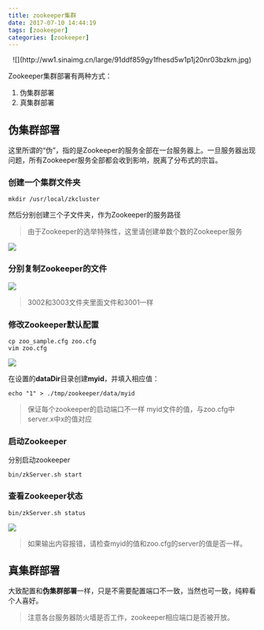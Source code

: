 ```yaml
---
title: zookeeper集群
date: 2017-07-10 14:44:19
tags: [zookeeper]
categories: [zookeeper]
---
```

<p align='center'>
![](http://ww1.sinaimg.cn/large/91ddf859gy1fhesd5w1p1j20nr03bzkm.jpg)
</p>

Zookeeper集群部署有两种方式：
1. 伪集群部署
2. 真集群部署


## 伪集群部署

这里所谓的“伪”，指的是Zookeeper的服务全部在一台服务器上。一旦服务器出现问题，所有Zookeeper服务全部都会收到影响，脱离了分布式的宗旨。

### 创建一个集群文件夹
```
mkdir /usr/local/zkcluster
```
然后分别创建三个子文件夹，作为Zookeeper的服务路径
> 由于Zookeeper的选举特殊性，这里请创建单数个数的Zookeeper服务

![](http://ww1.sinaimg.cn/large/91ddf859gy1fhesobu63ej209k025glg.jpg)

### 分别复制Zookeeper的文件
![](http://ww1.sinaimg.cn/large/91ddf859gy1fhesq0we1cj20e60bgjry.jpg)
> 3002和3003文件夹里面文件和3001一样

### 修改Zookeeper默认配置
```
cp zoo_sample.cfg zoo.cfg
vim zoo.cfg
```
![](http://ww1.sinaimg.cn/large/91ddf859gy1fhest8k290j20fb0dkwf0.jpg)

在设置的**dataDir**目录创建**myid**，并填入相应值：
```
echo "1" > ./tmp/zookeeper/data/myid
```

> 保证每个zookeeper的启动端口不一样
> myid文件的值，与zoo.cfg中server.x中x的值对应

### 启动Zookeeper
分别启动zookeeper
```
bin/zkServer.sh start
```

### 查看Zookeeper状态
```
bin/zkServer.sh status
```
![](http://ww1.sinaimg.cn/large/91ddf859gy1fhesz1kyvbj20ec057mxb.jpg)

> 如果输出内容报错，请检查myid的值和zoo.cfg的server的值是否一样。

## 真集群部署

大致配置和**伪集群部署**一样，只是不需要配置端口不一致，当然也可一致，纯粹看个人喜好。
> 注意各台服务器防火墙是否工作，zookeeper相应端口是否被开放。